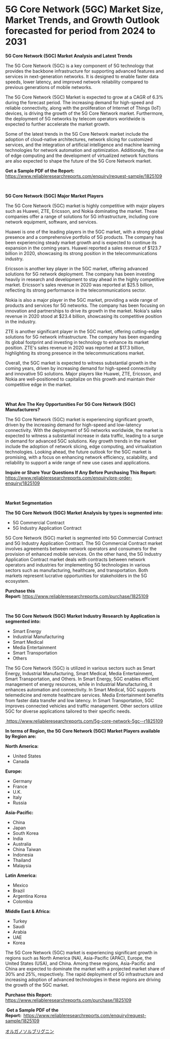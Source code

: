 <p><h1>5G Core Network (5GC) Market Size, Market Trends, and Growth Outlook forecasted for period from 2024 to 2031</h1></p><p><strong>5G Core Network (5GC) Market Analysis and Latest Trends</strong></p>
<p><p>The 5G Core Network (5GC) is a key component of 5G technology that provides the backbone infrastructure for supporting advanced features and services in next-generation networks. It is designed to enable faster data speeds, lower latency, and improved network reliability compared to previous generations of mobile networks.</p><p>The 5G Core Network (5GC) Market is expected to grow at a CAGR of 6.3% during the forecast period. The increasing demand for high-speed and reliable connectivity, along with the proliferation of Internet of Things (IoT) devices, is driving the growth of the 5G Core Network market. Furthermore, the deployment of 5G networks by telecom operators worldwide is expected to further accelerate the market growth.</p><p>Some of the latest trends in the 5G Core Network market include the adoption of cloud-native architectures, network slicing for customized services, and the integration of artificial intelligence and machine learning technologies for network automation and optimization. Additionally, the rise of edge computing and the development of virtualized network functions are also expected to shape the future of the 5G Core Network market.</p></p>
<p><strong>Get a Sample PDF of the Report:&nbsp;</strong> <a href="https://www.reliableresearchreports.com/enquiry/request-sample/1825109">https://www.reliableresearchreports.com/enquiry/request-sample/1825109</a></p>
<p>&nbsp;</p>
<p><strong>5G Core Network (5GC) Major Market Players</strong></p>
<p><p>The 5G Core Network (5GC) market is highly competitive with major players such as Huawei, ZTE, Ericsson, and Nokia dominating the market. These companies offer a range of solutions for 5G infrastructure, including core network equipment, software, and services.</p><p>Huawei is one of the leading players in the 5GC market, with a strong global presence and a comprehensive portfolio of 5G products. The company has been experiencing steady market growth and is expected to continue its expansion in the coming years. Huawei reported a sales revenue of $123.7 billion in 2020, showcasing its strong position in the telecommunications industry.</p><p>Ericsson is another key player in the 5GC market, offering advanced solutions for 5G network deployment. The company has been investing heavily in research and development to stay ahead in the highly competitive market. Ericsson's sales revenue in 2020 was reported at $25.5 billion, reflecting its strong performance in the telecommunications sector.</p><p>Nokia is also a major player in the 5GC market, providing a wide range of products and services for 5G networks. The company has been focusing on innovation and partnerships to drive its growth in the market. Nokia's sales revenue in 2020 stood at $23.4 billion, showcasing its competitive position in the industry.</p><p>ZTE is another significant player in the 5GC market, offering cutting-edge solutions for 5G network infrastructure. The company has been expanding its global footprint and investing in technology to enhance its market position. ZTE's sales revenue in 2020 was reported at $17.3 billion, highlighting its strong presence in the telecommunications market.</p><p>Overall, the 5GC market is expected to witness substantial growth in the coming years, driven by increasing demand for high-speed connectivity and innovative 5G solutions. Major players like Huawei, ZTE, Ericsson, and Nokia are well-positioned to capitalize on this growth and maintain their competitive edge in the market.</p></p>
<p>&nbsp;</p>
<p><strong>What Are The Key Opportunities For 5G Core Network (5GC) Manufacturers?</strong></p>
<p><p>The 5G Core Network (5GC) market is experiencing significant growth, driven by the increasing demand for high-speed and low-latency connectivity. With the deployment of 5G networks worldwide, the market is expected to witness a substantial increase in data traffic, leading to a surge in demand for advanced 5GC solutions. Key growth trends in the market include the adoption of network slicing, edge computing, and virtualization technologies. Looking ahead, the future outlook for the 5GC market is promising, with a focus on enhancing network efficiency, scalability, and reliability to support a wide range of new use cases and applications.</p></p>
<p><strong>Inquire or Share Your Questions If Any Before Purchasing This Report:</strong> <a href="https://www.reliableresearchreports.com/enquiry/pre-order-enquiry/1825109">https://www.reliableresearchreports.com/enquiry/pre-order-enquiry/1825109</a></p>
<p>&nbsp;</p>
<p><strong>Market Segmentation</strong></p>
<p><strong>The 5G Core Network (5GC) Market Analysis by types is segmented into:</strong></p>
<p><ul><li>5G Commercial Contract</li><li>5G Industry Application Contract</li></ul></p>
<p><p>5G Core Network (5GC) market is segmented into 5G Commercial Contract and 5G Industry Application Contract. The 5G Commercial Contract market involves agreements between network operators and consumers for the provision of enhanced mobile services. On the other hand, the 5G Industry Application Contract market deals with contracts between network operators and industries for implementing 5G technologies in various sectors such as manufacturing, healthcare, and transportation. Both markets represent lucrative opportunities for stakeholders in the 5G ecosystem.</p></p>
<p><strong>Purchase this Report:&nbsp;</strong><a href="https://www.reliableresearchreports.com/purchase/1825109">https://www.reliableresearchreports.com/purchase/1825109</a></p>
<p>&nbsp;</p>
<p><strong>The 5G Core Network (5GC) Market Industry Research by Application is segmented into:</strong></p>
<p><ul><li>Smart Energy</li><li>Industrial Manufacturing</li><li>Smart Medical</li><li>Media Entertainment</li><li>Smart Transportation</li><li>Others</li></ul></p>
<p><p>The 5G Core Network (5GC) is utilized in various sectors such as Smart Energy, Industrial Manufacturing, Smart Medical, Media Entertainment, Smart Transportation, and Others. In Smart Energy, 5GC enables efficient management of energy resources, while in Industrial Manufacturing, it enhances automation and connectivity. In Smart Medical, 5GC supports telemedicine and remote healthcare services. Media Entertainment benefits from faster data transfer and low latency. In Smart Transportation, 5GC improves connected vehicles and traffic management. Other sectors utilize 5GC for diverse applications tailored to their specific needs.</p></p>
<p><a href="https://www.reliableresearchreports.com/5g-core-network-5gc--r1825109">&nbsp;https://www.reliableresearchreports.com/5g-core-network-5gc--r1825109</a></p>
<p><strong>In terms of Region, the 5G Core Network (5GC) Market Players available by Region are:</strong></p>
<p>
    <p> <strong> North America: </strong>
        <ul>
            <li>United States</li>
            <li>Canada</li>
        </ul>
        </p> 
    <p> <strong> Europe: </strong>
        <ul>
            <li>Germany</li>
            <li>France</li>
            <li>U.K.</li>
            <li>Italy</li>
            <li>Russia</li>
        </ul>
        </p> 
    <p> <strong> Asia-Pacific: </strong>
        <ul>
            <li>China</li>
            <li>Japan</li>
            <li>South Korea</li>
            <li>India</li>
            <li>Australia</li>
            <li>China Taiwan</li>
            <li>Indonesia</li>
            <li>Thailand</li>
            <li>Malaysia</li>
        </ul>
        </p> 
    <p> <strong> Latin America: </strong>
        <ul>
            <li>Mexico</li>
            <li>Brazil</li>
            <li>Argentina Korea</li>
            <li>Colombia</li>
        </ul>
        </p> 
    <p> <strong> Middle East & Africa: </strong>
        <ul>
            <li>Turkey</li>
            <li>Saudi</li>
            <li>Arabia</li>
            <li>UAE</li>
            <li>Korea</li>
        </ul>
    </p>
    </p>
<p><p>The 5G Core Network (5GC) market is experiencing significant growth in regions such as North America (NA), Asia-Pacific (APAC), Europe, the United States (USA), and China. Among these regions, Asia-Pacific and China are expected to dominate the market with a projected market share of 30% and 25%, respectively. The rapid deployment of 5G infrastructure and increasing adoption of advanced technologies in these regions are driving the growth of the 5GC market.</p></p>
<p><strong>Purchase this Report: </strong><a href="https://www.reliableresearchreports.com/purchase/1825109">https://www.reliableresearchreports.com/purchase/1825109</a></p>
<p>&nbsp;<strong>Get a Sample PDF of the Report:&nbsp;&nbsp;</strong><a href="https://www.reliableresearchreports.com/enquiry/request-sample/1825109">https://www.reliableresearchreports.com/enquiry/request-sample/1825109</a></p>
<p><strong></strong></p>
<p><p><a href="https://github.com/ppmazlotr77499/Market-Research-Report-List-1/blob/main/527931720471.md">オルガノソルブリグニン</a></p></p>
